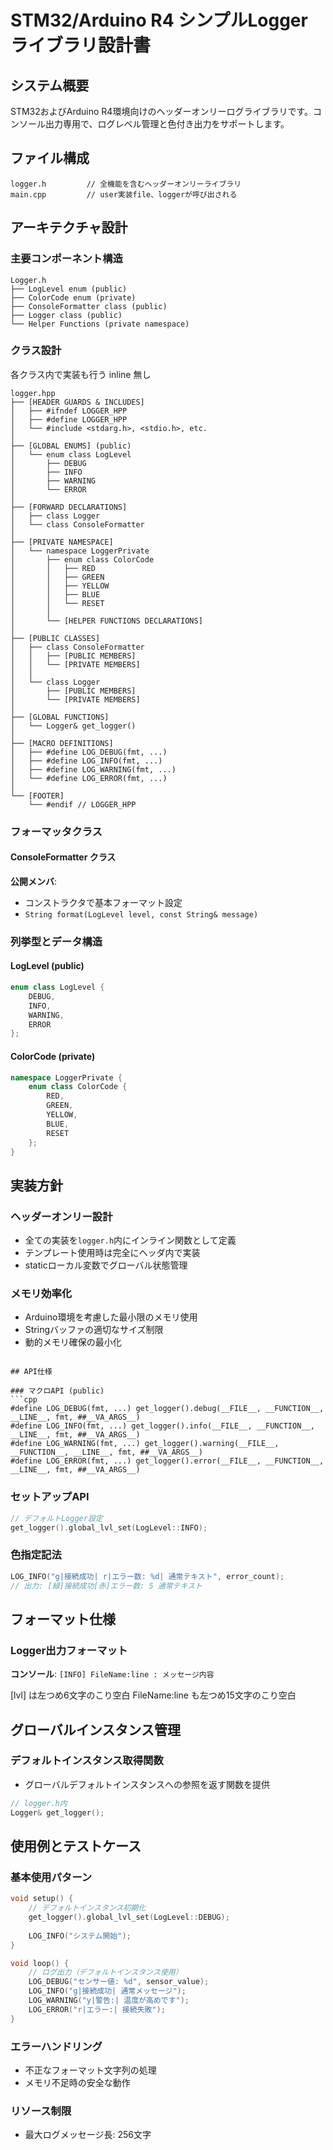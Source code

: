 # STM32/Arduino R4 シンプルLogger ライブラリ設計書

## システム概要
STM32およびArduino R4環境向けのヘッダーオンリーログライブラリです。コンソール出力専用で、ログレベル管理と色付き出力をサポートします。

## ファイル構成
```
logger.h         // 全機能を含むヘッダーオンリーライブラリ
main.cpp         // user実装file、loggerが呼び出される
```

## アーキテクチャ設計

### 主要コンポーネント構造
```
Logger.h
├── LogLevel enum (public)
├── ColorCode enum (private)
├── ConsoleFormatter class (public)
├── Logger class (public)
└── Helper Functions (private namespace)
```

### クラス設計
各クラス内で実装も行う
inline 無し

```
logger.hpp
├── [HEADER GUARDS & INCLUDES]
│   ├── #ifndef LOGGER_HPP
│   ├── #define LOGGER_HPP
│   └── #include <stdarg.h>, <stdio.h>, etc.
│
├── [GLOBAL ENUMS] (public)
│   └── enum class LogLevel
│       ├── DEBUG
│       ├── INFO
│       ├── WARNING
│       └── ERROR
│
├── [FORWARD DECLARATIONS]
│   ├── class Logger
│   └── class ConsoleFormatter
│
├── [PRIVATE NAMESPACE]
│   └── namespace LoggerPrivate
│       ├── enum class ColorCode
│       │   ├── RED
│       │   ├── GREEN
│       │   ├── YELLOW
│       │   ├── BLUE
│       │   └── RESET
│       │
│       └── [HELPER FUNCTIONS DECLARATIONS]
│
├── [PUBLIC CLASSES]
│   ├── class ConsoleFormatter
│   │   ├── [PUBLIC MEMBERS]
│   │   └── [PRIVATE MEMBERS]
│   │
│   └── class Logger
│       ├── [PUBLIC MEMBERS]
│       └── [PRIVATE MEMBERS]
│
├── [GLOBAL FUNCTIONS]
│   └── Logger& get_logger()
│
├── [MACRO DEFINITIONS]
│   ├── #define LOG_DEBUG(fmt, ...)
│   ├── #define LOG_INFO(fmt, ...)
│   ├── #define LOG_WARNING(fmt, ...)
│   └── #define LOG_ERROR(fmt, ...)
│
└── [FOOTER]
    └── #endif // LOGGER_HPP
```




### フォーマッタクラス

#### ConsoleFormatter クラス
**公開メンバ**:
- コンストラクタで基本フォーマット設定
- `String format(LogLevel level, const String& message)`

### 列挙型とデータ構造

#### LogLevel (public)
```cpp
enum class LogLevel {
    DEBUG,
    INFO, 
    WARNING,
    ERROR
};
```

#### ColorCode (private)
```cpp
namespace LoggerPrivate {
    enum class ColorCode {
        RED,
        GREEN,
        YELLOW,
        BLUE,
        RESET
    };
}
```

## 実装方針

### ヘッダーオンリー設計
- 全ての実装を`logger.h`内にインライン関数として定義
- テンプレート使用時は完全にヘッダ内で実装
- staticローカル変数でグローバル状態管理

### メモリ効率化
- Arduino環境を考慮した最小限のメモリ使用
- Stringバッファの適切なサイズ制限
- 動的メモリ確保の最小化

```

## API仕様

### マクロAPI (public)
```cpp
#define LOG_DEBUG(fmt, ...) get_logger().debug(__FILE__, __FUNCTION__, __LINE__, fmt, ##__VA_ARGS__)
#define LOG_INFO(fmt, ...) get_logger().info(__FILE__, __FUNCTION__, __LINE__, fmt, ##__VA_ARGS__)
#define LOG_WARNING(fmt, ...) get_logger().warning(__FILE__, __FUNCTION__, __LINE__, fmt, ##__VA_ARGS__)
#define LOG_ERROR(fmt, ...) get_logger().error(__FILE__, __FUNCTION__, __LINE__, fmt, ##__VA_ARGS__)
```

### セットアップAPI
```cpp
// デフォルトLogger設定
get_logger().global_lvl_set(LogLevel::INFO);

```

### 色指定記法
```cpp
LOG_INFO("g|接続成功| r|エラー数: %d| 通常テキスト", error_count);
// 出力: [緑]接続成功[赤]エラー数: 5 通常テキスト
```

## フォーマット仕様

### Logger出力フォーマット
**コンソール**: `[INFO] FileName:line : メッセージ内容`

[lvl] は左つめ6文字のこり空白
FileName:line も左つめ15文字のこり空白

## グローバルインスタンス管理

### デフォルトインスタンス取得関数
- グローバルデフォルトインスタンスへの参照を返す関数を提供

```cpp
// logger.h内
Logger& get_logger();
```

## 使用例とテストケース

### 基本使用パターン
```cpp
void setup() {
    // デフォルトインスタンス初期化
    get_logger().global_lvl_set(LogLevel::DEBUG);
    
    LOG_INFO("システム開始");
}

void loop() {
    // ログ出力（デフォルトインスタンス使用）
    LOG_DEBUG("センサー値: %d", sensor_value);
    LOG_INFO("g|接続成功| 通常メッセージ");
    LOG_WARNING("y|警告:| 温度が高めです");
    LOG_ERROR("r|エラー:| 接続失敗");
}
```

### エラーハンドリング
- 不正なフォーマット文字列の処理
- メモリ不足時の安全な動作

### リソース制限
- 最大ログメッセージ長: 256文字